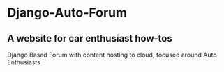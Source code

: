 # Django-Auto-Forum
## A website for car enthusiast how-tos
Django Based Forum with content hosting to cloud, focused around Auto Enthusiasts







